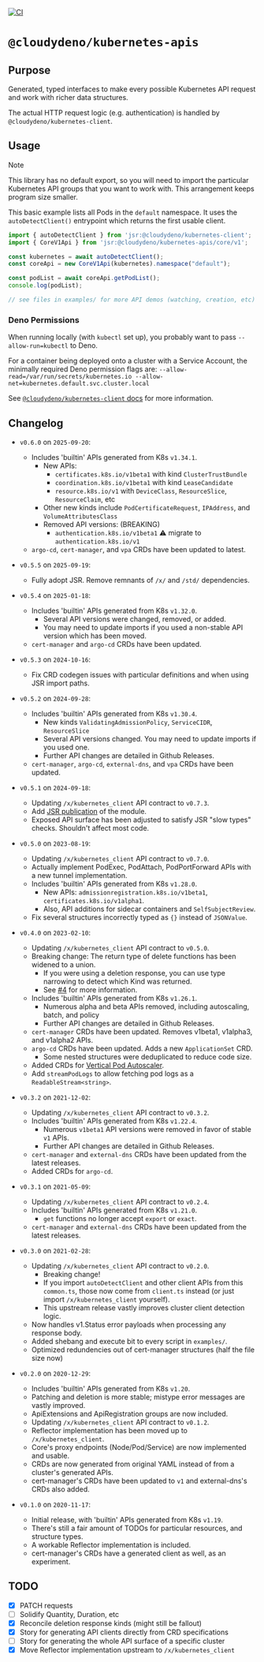 [![CI](https://github.com/cloudydeno/kubernetes-apis/actions/workflows/deno-ci.yaml/badge.svg)](https://github.com/cloudydeno/kubernetes-apis/actions/workflows/deno-ci.yaml)

# `@cloudydeno/kubernetes-apis`

## Purpose

Generated, typed interfaces to make every possible Kubernetes API request and work with richer data structures.

The actual HTTP request logic (e.g. authentication) is handled by `@cloudydeno/kubernetes-client`.

## Usage

> [!NOTE]
> This library has no default export, so you will need to
> import the particular Kubernetes API groups that you want to work with.
> This arrangement keeps program size smaller.

This basic example lists all Pods in the `default` namespace.
It uses the `autoDetectClient()` entrypoint which returns the first usable client.

```ts
import { autoDetectClient } from 'jsr:@cloudydeno/kubernetes-client';
import { CoreV1Api } from 'jsr:@cloudydeno/kubernetes-apis/core/v1';

const kubernetes = await autoDetectClient();
const coreApi = new CoreV1Api(kubernetes).namespace("default");

const podList = await coreApi.getPodList();
console.log(podList);

// see files in examples/ for more API demos (watching, creation, etc)
```

### Deno Permissions

When running locally (with `kubectl` set up), you probably want to pass `--allow-run=kubectl` to Deno.

For a container being deployed onto a cluster with a Service Account,
the minimally required Deno permission flags are:
`--allow-read=/var/run/secrets/kubernetes.io --allow-net=kubernetes.default.svc.cluster.local`

See [`@cloudydeno/kubernetes-client` docs](https://jsr.io/@cloudydeno/kubernetes-client)
for more information.

## Changelog

* `v0.6.0` on `2025-09-20`:
  * Includes 'builtin' APIs generated from K8s `v1.34.1`.
    * New APIs:
      * `certificates.k8s.io/v1beta1` with kind `ClusterTrustBundle`
      * `coordination.k8s.io/v1beta1` with kind `LeaseCandidate`
      * `resource.k8s.io/v1` with `DeviceClass`, `ResourceSlice`, `ResourceClaim`, etc
    * Other new kinds include `PodCertificateRequest`, `IPAddress`, and `VolumeAttributesClass`
    * Removed API versions: (BREAKING)
      * `authentication.k8s.io/v1beta1` ⚠ migrate to `authentication.k8s.io/v1`
  * `argo-cd`, `cert-manager`, and `vpa` CRDs have been updated to latest.

* `v0.5.5` on `2025-09-19`:
  * Fully adopt JSR. Remove remnants of `/x/` and `/std/` dependencies.

* `v0.5.4` on `2025-01-18`:
  * Includes 'builtin' APIs generated from K8s `v1.32.0`.
    * Several API versions were changed, removed, or added.
    * You may need to update imports if you used a non-stable API version which has been moved.
  * `cert-manager` and `argo-cd` CRDs have been updated.

* `v0.5.3` on `2024-10-16`:
  * Fix CRD codegen issues with particular definitions and when using JSR import paths.

* `v0.5.2` on `2024-09-28`:
  * Includes 'builtin' APIs generated from K8s `v1.30.4`.
    * New kinds `ValidatingAdmissionPolicy`, `ServiceCIDR`, `ResourceSlice`
    * Several API versions changed. You may need to update imports if you used one.
    * Further API changes are detailed in Github Releases.
  * `cert-manager`, `argo-cd`, `external-dns`, and `vpa` CRDs have been updated.

* `v0.5.1` on `2024-09-18`:
  * Updating `/x/kubernetes_client` API contract to `v0.7.3`.
  * Add [JSR publication](https://jsr.io/@cloudydeno/kubernetes-apis) of the module.
  * Exposed API surface has been adjusted to satisfy JSR "slow types" checks. Shouldn't affect most code.

* `v0.5.0` on `2023-08-19`:
  * Updating `/x/kubernetes_client` API contract to `v0.7.0`.
  * Actually implement PodExec, PodAttach, PodPortForward APIs with a new tunnel implementation.
  * Includes 'builtin' APIs generated from K8s `v1.28.0`.
    * New APIs: `admissionregistration.k8s.io/v1beta1`, `certificates.k8s.io/v1alpha1`.
    * Also, API additions for sidecar containers and `SelfSubjectReview`.
  * Fix several structures incorrectly typed as `{}` instead of `JSONValue`.

* `v0.4.0` on `2023-02-10`:
  * Updating `/x/kubernetes_client` API contract to `v0.5.0`.
  * Breaking change: The return type of delete functions has been widened to a union.
    * If you were using a deletion response, you can use type narrowing to detect which Kind was returned.
    * See [#4](https://github.com/cloudydeno/deno-kubernetes_apis/issues/4) for more information.
  * Includes 'builtin' APIs generated from K8s `v1.26.1`.
    * Numerous alpha and beta APIs removed, including autoscaling, batch, and policy
    * Further API changes are detailed in Github Releases.
  * `cert-manager` CRDs have been updated. Removes v1beta1, v1alpha3, and v1alpha2 APIs.
  * `argo-cd` CRDs have been updated. Adds a new `ApplicationSet` CRD.
    * Some nested structures were deduplicated to reduce code size.
  * Added CRDs for [Vertical Pod Autoscaler](https://github.com/kubernetes/autoscaler/tree/master/vertical-pod-autoscaler).
  * Add `streamPodLogs` to allow fetching pod logs as a `ReadableStream<string>`.

* `v0.3.2` on `2021-12-02`:
  * Updating `/x/kubernetes_client` API contract to `v0.3.2`.
  * Includes 'builtin' APIs generated from K8s `v1.22.4`.
    * Numerous `v1beta1` API versions were removed in favor of stable `v1` APIs.
    * Further API changes are detailed in Github Releases.
  * `cert-manager` and `external-dns` CRDs have been updated from the latest releases.
  * Added CRDs for `argo-cd`.

* `v0.3.1` on `2021-05-09`:
  * Updating `/x/kubernetes_client` API contract to `v0.2.4`.
  * Includes 'builtin' APIs generated from K8s `v1.21.0`.
    * `get` functions no longer accept `export` or `exact`.
  * `cert-manager` and `external-dns` CRDs have been updated from the latest releases.

* `v0.3.0` on `2021-02-28`:
  * Updating `/x/kubernetes_client` API contract to `v0.2.0`.
    * Breaking change!
    * If you import `autoDetectClient` and other client APIs from this `common.ts`,
      those now come from `client.ts` instead
      (or just import `/x/kubernetes_client` yourself).
    * This upstream release vastly improves cluster client detection logic.
  * Now handles v1.Status error payloads when processing any response body.
  * Added shebang and execute bit to every script in `examples/`.
  * Optimized redundencies out of cert-manager structures (half the file size now)

* `v0.2.0` on `2020-12-29`:
  * Includes 'builtin' APIs generated from K8s `v1.20`.
  * Patching and deletion is more stable; mistype error messages are vastly improved.
  * ApiExtensions and ApiRegistration groups are now included.
  * Updating `/x/kubernetes_client` API contract to `v0.1.2`.
  * Reflector implementation has been moved up to `/x/kubernetes_client`.
  * Core's proxy endpoints (Node/Pod/Service) are now implemented and usable.
  * CRDs are now generated from original YAML instead of from a cluster's generated APIs.
  * cert-manager's CRDs have been updated to `v1` and external-dns's CRDs also added.

* `v0.1.0` on `2020-11-17`:
  * Initial release, with 'builtin' APIs generated from K8s `v1.19`.
  * There's still a fair amount of TODOs for particular resources, and structure types.
  * A workable Reflector implementation is included.
  * cert-manager's CRDs have a generated client as well, as an experiment.

## TODO

* [x] PATCH requests
* [ ] Solidify Quantity, Duration, etc
* [x] Reconcile deletion response kinds (might still be fallout)
* [x] Story for generating API clients directly from CRD specifications
* [ ] Story for generating the whole API surface of a specific cluster
* [x] Move Reflector implementation upstream to `/x/kubernetes_client`
